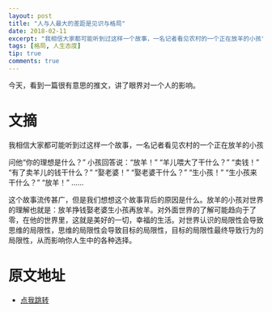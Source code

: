 ```yaml
---
layout: post
title: "人与人最大的差距是见识与格局"
date: 2018-02-11
excerpt: "我相信大家都可能听到过这样一个故事，一名记者看见农村的一个正在放羊的小孩"
tags: [格局, 人生态度]
tip: true
comments: true
---
```


今天，看到一篇很有意思的推文，讲了眼界对一个人的影响。


# 文摘

我相信大家都可能听到过这样一个故事，一名记者看见农村的一个正在放羊的小孩

问他“你的理想是什么？”
小孩回答说：“放羊！”
“羊儿喂大了干什么？”
“卖钱！”
“有了卖羊儿的钱干什么？”
“娶老婆！”
“娶老婆干什么？”
“生小孩！”
“生小孩来干什么？”
“放羊！”
……

这个故事流传甚广，但是我们想想这个故事背后的原因是什么。放羊的小孩对世界的理解也就是：放羊挣钱娶老婆生小孩再放羊。对外面世界的了解可能趋向于了零，在他的世界里，这就是美好的一切，幸福的生活。对世界认识的局限性会导致思维的局限性，思维的局限性会导致目标的局限性，目标的局限性最终导致行为的局限性，从而影响你人生中的各种选择。

# 原文地址

 - [点我跳转](https://mp.weixin.qq.com/s?__biz=MzAxMTg2MjA2OA==&mid=2649842037&idx=1&sn=7ed02051fd27bb29c5a7057ce6177995&chksm=83bf682eb4c8e1382d2c3fa87ed366d50293117aa406bb934ac77a15168dd96c6943a1901fe4&mpshare=1&scene=1&srcid=0212n8pNFxSsfQuLdcapp2zZ#rd)